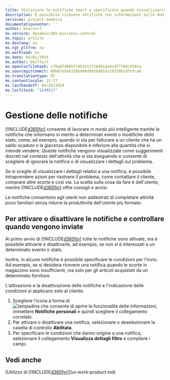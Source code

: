 ```yaml
---
title: Utilizzare le notifiche smart e specificare quando visualizzarle | Documenti Microsoft
description: È possibile ricevere notifiche con informazioni sulle modifiche di stato o di eventi, ad esempio, per un saldo scaduto o un magazzino in esaurimento.
services: project-madeira
documentationcenter: ''
author: bholtorf
ms.service: dynamics365-business-central
ms.topic: article
ms.devlang: na
ms.tgt_pltfrm: na
ms.workload: na
ms.date: 04/01/2019
ms.author: bholtorf
ms.openlocfilehash: c70a8fd066ffd5d312716891aa4cdf7768cd102a
ms.sourcegitcommit: 60b87e5eb32bb408dd65b9855c29159b1dfbfca8
ms.translationtype: HT
ms.contentlocale: it-IT
ms.lasthandoff: 04/29/2019
ms.locfileid: "1249217"
---
```

# <a name="managing-notifications"></a>Gestione delle notifiche
[!INCLUDE[d365fin](includes/d365fin_md.md)] consente di lavorare in modo più intelligente tramite le notifiche che informano in merito a determinati eventi o modifiche dello stato, come, ad esempio, quando si sta per fatturare a un cliente che ha un saldo scaduto o la giacenza disponibile è inferiore alla quantità che si intende vendere. Queste notifiche vengono visualizzate come suggerimenti discreti nel contesto dell'attività che si sta eseguendo e consente di scegliere di ignorare la notifica o di visualizzare i dettagli sul problema.  

Se si sceglie di visualizzare i dettagli relativi a una notifica, è possibile intraprendere azioni per risolvere il problema, come contattare il cliente, comprare altre scorte e così via. La scelta sulla cosa da fare è dell'utente, mentre [!INCLUDE[d365fin](includes/d365fin_md.md)] offre consigli e avvisi.  

Le notifiche consentono agli utenti non addestrati di completare attività poco familiari senza ridurre la produttività dell'utente più formato.  

## <a name="to-turn-notifications-on-or-off-and-control-when-they-are-sent"></a>Per attivare o disattivare le notifiche e controllare quando vengono inviate
Al primo avvio di [!INCLUDE[d365fin](includes/d365fin_md.md)] tutte le notifiche sono attivate, ma è possibile attivarle e disattivarle, ad esempio, se non si è interessati a un determinato evento o stato.  

Inoltre, in alcune notifiche è possibile specificare le condizioni per l'invio. Ad esempio, se si desidera ricevere una notifica quando le scorte in magazzino sono insufficienti, ma solo per gli articoli acquistati da un determinato fornitore.  

L'attivazione e la disattivazione delle notifiche e l'indicazione delle condizioni si applicano solo al cliente.  

1. Scegliere l'icona a forma di ![lampadina che consente di aprire la funzionalità delle informazioni](media/ui-search/search_small.png "Informazioni sull'operazione che si desidera eseguire"), immettere **Notifiche personali** e quindi scegliere il collegamento correlato.
2. Per attivare o disattivare una notifica, selezionare o deselezionare la casella di controllo **Abilitata**.
3. Per specificare le condizioni che danno origine a una notifica, selezionare il collegamento **Visualizza dettagli filtro** e compilare i campi.  

## <a name="see-also"></a>Vedi anche
[Utilizzo di [!INCLUDE[d365fin](includes/d365fin_md.md)]](ui-work-product.md)
